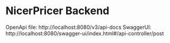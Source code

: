 # NicerPricer Backend

OpenApi file: http://localhost:8080/v3/api-docs
SwaggerUI: http://localhost:8080/swagger-ui/index.html#/api-controller/post
